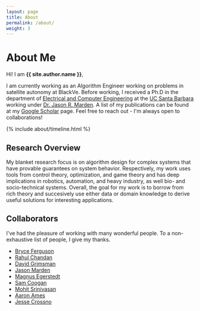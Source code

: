 ```yaml
---
layout: page
title: About
permalink: /about/
weight: 3
---
```


# **About Me**

Hi! I am **{{ site.author.name }}**,<br>

I am currently working as an Algorithm Engineer working on problems in satellite autonomy at BlackVe. Before working, I received a Ph.D in the department of [Electrical and Computer Engineering](https://www.ccdc.ucsb.edu) at the [UC Santa Barbara](https://www.ucsb.edu) working under [Dr. Jason R. Marden](https://web.ece.ucsb.edu/~jrmarden/). A list of my publications can be found at my [Google Scholar](https://scholar.google.com/citations?user=VAUUYtoAAAAJ&hl=en&oi=ao) page. Feel free to reach out - I'm always open to collaborations!

<div class="row">
{% include about/timeline.html %}
</div>

## Research Overview
My blanket research focus is on algorithm design for complex systems that have provable guarantees on system behavior. Respectively, my work uses tools from control theory, optimization, and game theory and has deep implications in robotics, automation, and heavy industry, as well bio- and socio-technical systems. Overall, the goal for my work is to borrow from rich theory and succesively use either data or domain knowledge to derive useful solutions for interesting applications.

## Collaborators
I've had the pleasure of working with many wonderful people. To a non-exhaustive list of people, I give my thanks.
- [Bryce Ferguson](https://web.ece.ucsb.edu/~blf/)
- [Rahul Chandan](https://rahul-chandan.github.io/)
- [David Grimsman](https://www.davidgrimsman.com/)
- [Jason Marden](https://web.ece.ucsb.edu/~jrmarden/)
- [Magnus Egerstedt](https://engineering.uci.edu/users/magnus-egerstedt)
- [Sam Coogan](https://coogan.ece.gatech.edu/)
- [Mohit Srinivasan](https://smohit.net/)
- [Aaron Ames](http://ames.caltech.edu/)
- [Jesse Crossno](https://www.jessecrossno.com/)